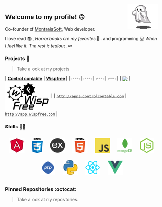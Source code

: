 <img align='right' src='https://raw.githubusercontent.com/DengnisR/DengnisR/master/sprites/phantom.gif' width='20%'>  

## Welcome to my profile! :upside_down_face:
Co-founder of [MontaniaSoft](http://apps.montaniasoft.info), Web developer.  

I love read :books: , *Horror books are my favorites* :ghost: . and programming :computer: *When I feel like it. The rest is tedious*. :zzz:

### Projects :briefcase:

>Take a look at my projects

| <a href="http://apps.controlcontable.com" target="_blank">**Control contable**</a> | <a href="https://app.wispfree.com" target="_blank">**Wispfree**</a> |
| :---: | :---: | :---: | :---: |
| <img align='center' src='https://raw.githubusercontent.com/DengnisR/DengnisR/master/projects/controlc.ico' height='100px'> | <img align='center' src='https://raw.githubusercontent.com/DengnisR/DengnisR/master/projects/wispfree.png' height='100px'> |
| <a href="http://apps.controlcontable.com" target="_blank">`http://apps.controlcontable.com`</a> | <a href="http://app.wispfree.com" target="_blank">`http://app.wispfree.com`</a> |

### Skills :man_technologist:

<p align="center">
  <img style="padding: 10px;"  src='https://raw.githubusercontent.com/DengnisR/DengnisR/master/skills/angular.png' height='50px'>
  <img style="padding: 10px;"  src='https://raw.githubusercontent.com/DengnisR/DengnisR/master/skills/css.png' height='50px'>
  <img style="padding: 10px;"  src='https://raw.githubusercontent.com/DengnisR/DengnisR/master/skills/express.png' height='50px'>
  <img style="padding: 10px;"  src='https://raw.githubusercontent.com/DengnisR/DengnisR/master/skills/html.png' height='50px'>
  <img style="padding: 10px;"  src='https://raw.githubusercontent.com/DengnisR/DengnisR/master/skills/javascript.jpg' height='50px'>
  <img style="padding: 10px;"  src='https://raw.githubusercontent.com/DengnisR/DengnisR/master/skills/mongo.png' height='50px'>
  <img style="padding: 10px;"  src='https://raw.githubusercontent.com/DengnisR/DengnisR/master/skills/nodejs.png' height='50px'>
  <img style="padding: 10px;"  src='https://raw.githubusercontent.com/DengnisR/DengnisR/master/skills/php.png' height='50px'>
  <img style="padding: 10px;"  src='https://raw.githubusercontent.com/DengnisR/DengnisR/master/skills/python.png' height='50px'>
  <img  style="padding: 10px;"  src='https://raw.githubusercontent.com/DengnisR/DengnisR/master/skills/react.png' height='50px'>
  <img style="padding: 10px;"  src='https://raw.githubusercontent.com/DengnisR/DengnisR/master/skills/vue.png' height='50px'>
</p>

### Pinned Repositories :octocat:

>Take a look at my repositories.
